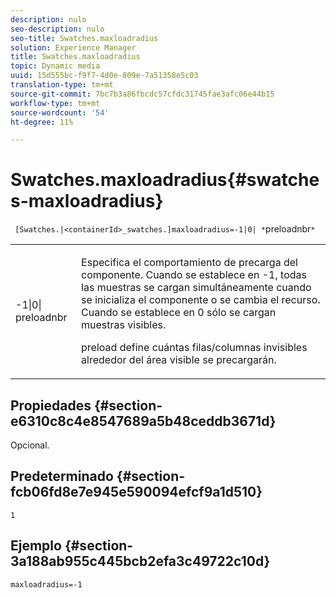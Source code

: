 ```yaml
---
description: nulo
seo-description: nulo
seo-title: Swatches.maxloadradius
solution: Experience Manager
title: Swatches.maxloadradius
topic: Dynamic media
uuid: 15d555bc-f9f7-4d0e-809e-7a51358e5c03
translation-type: tm+mt
source-git-commit: 7bc7b3a86fbcdc57cfdc31745fae3afc06e44b15
workflow-type: tm+mt
source-wordcount: '54'
ht-degree: 11%

---
```



# Swatches.maxloadradius{#swatches-maxloadradius}

` [Swatches.|<containerId>_swatches.]maxloadradius=-1|0| *`preloadnbr`*`

<table id="table_4A27394B6B4347D69CAC5A59EE0FBC6F"> 
 <tbody> 
  <tr> 
   <td colname="col1"> <p><span class="codeph"> -1|0|<span class="varname"> preloadnbr</span></span> </p> </td> 
   <td colname="col2"> <p> Especifica el comportamiento de precarga del componente. Cuando se establece en <span class="codeph"> -1</span>, todas las muestras se cargan simultáneamente cuando se inicializa el componente o se cambia el recurso. Cuando se establece en <span class="codeph"> 0</span> sólo se cargan muestras visibles. </p> <p><span class="codeph"> <span class="varname"> </span></span> preload define cuántas filas/columnas invisibles alrededor del área visible se precargarán. </p> </td> 
  </tr> 
 </tbody> 
</table>

## Propiedades {#section-e6310c8c4e8547689a5b48ceddb3671d}

Opcional.

## Predeterminado {#section-fcb06fd8e7e945e590094efcf9a1d510}

`1`

## Ejemplo {#section-3a188ab955c445bcb2efa3c49722c10d}

`maxloadradius=-1`
